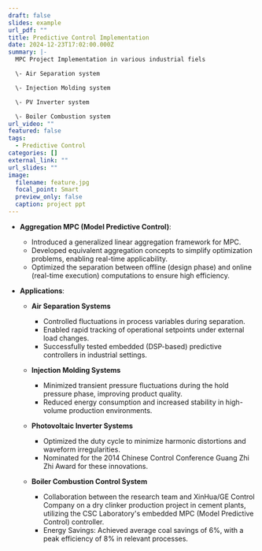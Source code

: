 ```yaml
---
draft: false
slides: example
url_pdf: ""
title: Predictive Control Implementation
date: 2024-12-23T17:02:00.000Z
summary: |-
  MPC Project Implementation in various industrial fiels

  \- Air Separation system

  \- Injection Molding system

  \- PV Inverter system

  \- Boiler Combustion system
url_video: ""
featured: false
tags:
  - Predictive Control
categories: []
external_link: ""
url_slides: ""
image:
  filename: feature.jpg
  focal_point: Smart
  preview_only: false
  caption: project ppt
---
```

* **Aggregation MPC (Model Predictive Control)**:

  * Introduced a generalized linear aggregation framework for MPC.
  * Developed equivalent aggregation concepts to simplify optimization problems, enabling real-time applicability.
  * Optimized the separation between offline (design phase) and online (real-time execution) computations to ensure high efficiency.
* **Applications**:

  * **Air Separation Systems**

    * Controlled fluctuations in process variables during separation.
    * Enabled rapid tracking of operational setpoints under external load changes.
    * Successfully tested embedded (DSP-based) predictive controllers in industrial settings.
  * **Injection Molding Systems**



    * Minimized transient pressure fluctuations during the hold pressure phase, improving product quality.
    * Reduced energy consumption and increased stability in high-volume production environments.
  * **Photovoltaic Inverter Systems**



    * Optimized the duty cycle to minimize harmonic distortions and waveform irregularities.
    * Nominated for the 2014 Chinese Control Conference Guang Zhi Zhi Award for these innovations.
  * **Boiler Combustion Control System**

    *   Collaboration between the research team and XinHua/GE Control Company on a dry clinker production project in cement plants, utilizing the CSC Laboratory's embedded MPC (Model Predictive Control) controller.
    *  Energy Savings: Achieved average coal savings of 6%, with a peak efficiency of 8% in relevant processes.
